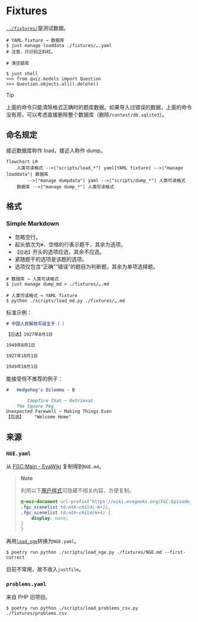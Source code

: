 # Fixtures

[`../fixtures/`](../fixtures/)是测试数据。

```shell
# YAML fixture → 数据库
$ just manage loaddata ./fixtures/….yaml
# 注意，只识别正斜杠。
```

```shell
# 清空题库

$ just shell
>>> from quiz.models import Question
>>> Question.objects.all().delete()
```

> [!TIP]
>
> 上面的命令只能清除格式正确时的题库数据。如果导入过错误的数据，上面的命令没有用，可以考虑直接删除整个数据库（删除`/contest/db.sqlite3`）。

## 命名规定

接近数据库称作 load，接近人称作 dump。

```mermaid
flowchart LR
    人类可读格式 -->|"scripts/load_*"| yaml[YAML fixture] -->|"manage loaddata"| 数据库
        -->|"manage dumpdata"| yaml -->|"scripts/dump_*"| 人类可读格式
    数据库 -->|"manage dump_*"| 人类可读格式
```

## 格式

### Simple Markdown

- 忽略空行。
- 起头依次为`#`、空格的行表示题干，其余为选项。
- `【应选】`开头的选项应选，其余不应选。
- 紧随题干的选项是该题的选项。
- 选项仅包含“正确”“错误”的题目为判断题，其余为单项选择题。

```shell
# 数据库 → 人类可读格式
$ just manage dump_md > ./fixtures/….md

# 人类可读格式 → YAML fixture
$ python ./scripts/load_md.py ./fixtures/….md
```

标准示例：

```markdown
# 中国人民解放军诞生于（ ）

【应选】1927年8月1日

1949年8月1日

1927年10月1日

1949年10月1日
```

能接受但不推荐的例子：

```markdown
#   Hedgehog's Dilemma - B

        Campfire Chat ~ Retrieval
    The Square Peg
Unexpected Farewell ~ Making Things Even
【应选】    "Welcome Home"
```

## 来源

### `NGE.yaml`

从 [FGC:Main - EvaWiki](https://wiki.evageeks.org/FGC:Main) 复制得到`NGE.md`。

> **Note**
>
> 利用以下[用户样式](https://add0n.com/stylus.html)可隐藏不相关内容，方便复制。
>
> ```css
> @-moz-document url-prefix("https://wiki.evageeks.org/FGC:Episode_") {
> .fgc_scenelist td:nth-child(-n+2),
> .fgc_scenelist td:nth-child(n+4) {
>     display: none;
> }
> }
> ```

再用[`load_nge`](../scripts/load_nge.py)转换为`NGE.yaml`。

```shell
$ poetry run python ./scripts/load_nge.py ./fixtures/NGE.md --first-correct
```

目前不常用，故不收入`justfile`。

### `problems.yaml`

来自 PHP 旧项目。

```shell
$ poetry run python ./scripts/load_problems_csv.py ./fixtures/problems.csv
```
